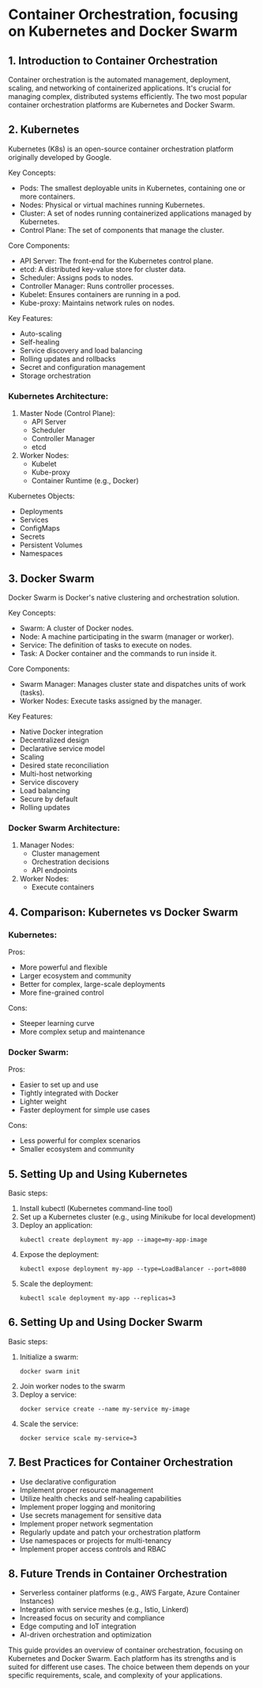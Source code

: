 # Container Orchestration, focusing on Kubernetes and Docker Swarm

## 1. Introduction to Container Orchestration

Container orchestration is the automated management, deployment, scaling, and networking of containerized applications. It's crucial for managing complex, distributed systems efficiently. The two most popular container orchestration platforms are Kubernetes and Docker Swarm.

## 2. Kubernetes

Kubernetes (K8s) is an open-source container orchestration platform originally developed by Google.

Key Concepts:
- Pods: The smallest deployable units in Kubernetes, containing one or more containers.
- Nodes: Physical or virtual machines running Kubernetes.
- Cluster: A set of nodes running containerized applications managed by Kubernetes.
- Control Plane: The set of components that manage the cluster.

Core Components:
- API Server: The front-end for the Kubernetes control plane.
- etcd: A distributed key-value store for cluster data.
- Scheduler: Assigns pods to nodes.
- Controller Manager: Runs controller processes.
- Kubelet: Ensures containers are running in a pod.
- Kube-proxy: Maintains network rules on nodes.

Key Features:
- Auto-scaling
- Self-healing
- Service discovery and load balancing
- Rolling updates and rollbacks
- Secret and configuration management
- Storage orchestration

### Kubernetes Architecture:
1. Master Node (Control Plane):
   - API Server
   - Scheduler
   - Controller Manager
   - etcd
2. Worker Nodes:
   - Kubelet
   - Kube-proxy
   - Container Runtime (e.g., Docker)

Kubernetes Objects:
- Deployments
- Services
- ConfigMaps
- Secrets
- Persistent Volumes
- Namespaces

## 3. Docker Swarm

Docker Swarm is Docker's native clustering and orchestration solution.

Key Concepts:
- Swarm: A cluster of Docker nodes.
- Node: A machine participating in the swarm (manager or worker).
- Service: The definition of tasks to execute on nodes.
- Task: A Docker container and the commands to run inside it.

Core Components:
- Swarm Manager: Manages cluster state and dispatches units of work (tasks).
- Worker Nodes: Execute tasks assigned by the manager.

Key Features:
- Native Docker integration
- Decentralized design
- Declarative service model
- Scaling
- Desired state reconciliation
- Multi-host networking
- Service discovery
- Load balancing
- Secure by default
- Rolling updates

### Docker Swarm Architecture:
1. Manager Nodes:
   - Cluster management
   - Orchestration decisions
   - API endpoints
2. Worker Nodes:
   - Execute containers

## 4. Comparison: Kubernetes vs Docker Swarm

### Kubernetes:
Pros:
- More powerful and flexible
- Larger ecosystem and community
- Better for complex, large-scale deployments
- More fine-grained control

Cons:
- Steeper learning curve
- More complex setup and maintenance

### Docker Swarm:
Pros:
- Easier to set up and use
- Tightly integrated with Docker
- Lighter weight
- Faster deployment for simple use cases

Cons:
- Less powerful for complex scenarios
- Smaller ecosystem and community

## 5. Setting Up and Using Kubernetes

Basic steps:
1. Install kubectl (Kubernetes command-line tool)
2. Set up a Kubernetes cluster (e.g., using Minikube for local development)
3. Deploy an application:
   ```
   kubectl create deployment my-app --image=my-app-image
   ```
4. Expose the deployment:
   ```
   kubectl expose deployment my-app --type=LoadBalancer --port=8080
   ```
5. Scale the deployment:
   ```
   kubectl scale deployment my-app --replicas=3
   ```

## 6. Setting Up and Using Docker Swarm

Basic steps:
1. Initialize a swarm:
   ```
   docker swarm init
   ```
2. Join worker nodes to the swarm
3. Deploy a service:
   ```
   docker service create --name my-service my-image
   ```
4. Scale the service:
   ```
   docker service scale my-service=3
   ```

## 7. Best Practices for Container Orchestration

- Use declarative configuration
- Implement proper resource management
- Utilize health checks and self-healing capabilities
- Implement proper logging and monitoring
- Use secrets management for sensitive data
- Implement proper network segmentation
- Regularly update and patch your orchestration platform
- Use namespaces or projects for multi-tenancy
- Implement proper access controls and RBAC

## 8. Future Trends in Container Orchestration

- Serverless container platforms (e.g., AWS Fargate, Azure Container Instances)
- Integration with service meshes (e.g., Istio, Linkerd)
- Increased focus on security and compliance
- Edge computing and IoT integration
- AI-driven orchestration and optimization

This guide provides an overview of container orchestration, focusing on Kubernetes and Docker Swarm. Each platform has its strengths and is suited for different use cases. The choice between them depends on your specific requirements, scale, and complexity of your applications.
